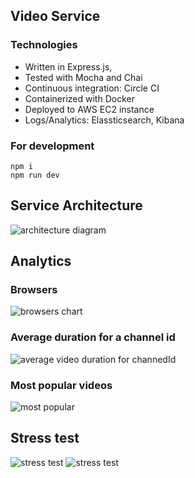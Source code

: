 ## Video Service


### Technologies
* Written in Express.js,
* Tested with Mocha and Chai
* Continuous integration: Circle CI
* Containerized with Docker 
* Deployed to AWS EC2 instance
* Logs/Analytics: Elassticsearch, Kibana

### For development
```
npm i
npm run dev
```


## Service Architecture

![architecture diagram](https://s3-us-west-1.amazonaws.com/bucket13245/Video+service+diagram1.png)


## Analytics

### Browsers
![browsers chart](https://s3-us-west-1.amazonaws.com/bucket13245/browsers.gif)
### Average duration for a channel id
![average video duration for channedId](https://s3-us-west-1.amazonaws.com/bucket13245/AverageDuration.gif)
### Most popular videos
![most popular](https://s3-us-west-1.amazonaws.com/bucket13245/MostPopular.gif)


## Stress test

![stress test](https://s3-us-west-1.amazonaws.com/bucket13245/StressTest.png)
![stress test](https://s3-us-west-1.amazonaws.com/bucket13245/StressTest2.png)
